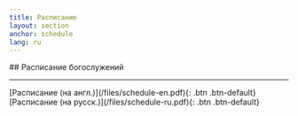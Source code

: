 ```yaml
---
title: Расписание
layout: section
anchor: schedule
lang: ru
---
```

<div class="section-title center" markdown="1">
## Расписание богослужений

-----
</div>

<div class="row">
<div class="col-md-4 col-md-offset-2 text-center center" markdown="1">
[Расписание (на англ.)](/files/schedule-en.pdf){: .btn .btn-default}
</div>
<div class="col-md-4 col-md-offset-0 text-center center" markdown="1">
[Расписание (на русск.)](/files/schedule-ru.pdf){: .btn .btn-default}
</div>
</div>
